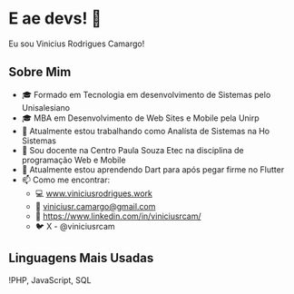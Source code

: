 # E ae devs! 👋

Eu sou Vinicius Rodrigues Camargo!

## Sobre Mim
- 🎓 Formado em Tecnologia em desenvolvimento de Sistemas pelo Unisalesiano
- 🎓 MBA em Desenvolvimento de Web Sites e Mobile pela Unirp
- 💼 Atualmente estou trabalhando como Analísta de Sistemas na Ho Sistemas
- 💼 Sou docente na Centro Paula Souza Etec na disciplina de programação Web e Mobile
- 🌱 Atualmente estou aprendendo Dart para após pegar firme no Flutter
- 📫 Como me encontrar: 
  - :computer: www.viniciusrodrigues.work
  - :email: viniciusr.camargo@gmail.com
  - :office: https://www.linkedin.com/in/viniciusrcam/
  - :bird: X - @viniciusrcam
  

## Linguagens Mais Usadas
!PHP, JavaScript, SQL
